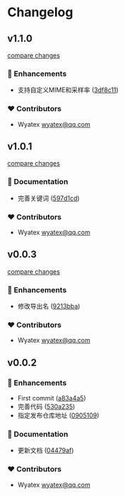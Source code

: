 # Changelog


## v1.1.0

[compare changes](https://github.com/wyatex/use-audio-record/compare/v1.0.1...v1.1.0)

### 🚀 Enhancements

- 支持自定义MIME和采样率 ([3df8c11](https://github.com/wyatex/use-audio-record/commit/3df8c11))

### ❤️ Contributors

- Wyatex <wyatex@qq.com>

## v1.0.1

[compare changes](https://github.com/wyatex/use-audio-record/compare/v0.0.3...v1.0.1)

### 📖 Documentation

- 完善关键词 ([597d1cd](https://github.com/wyatex/use-audio-record/commit/597d1cd))

### ❤️ Contributors

- Wyatex <wyatex@qq.com>

## v0.0.3

[compare changes](https://github.com/wyatex/use-audio-record/compare/v0.0.2...v0.0.3)

### 🚀 Enhancements

- 修改导出名 ([9213bba](https://github.com/wyatex/use-audio-record/commit/9213bba))

### ❤️ Contributors

- Wyatex <wyatex@qq.com>

## v0.0.2


### 🚀 Enhancements

- First commit ([a83a4a5](https://github.com/wyatex/use-audio-record/commit/a83a4a5))
- 完善代码 ([530a235](https://github.com/wyatex/use-audio-record/commit/530a235))
- 指定发布仓库地址 ([0905109](https://github.com/wyatex/use-audio-record/commit/0905109))

### 📖 Documentation

- 更新文档 ([04479af](https://github.com/wyatex/use-audio-record/commit/04479af))

### ❤️ Contributors

- Wyatex <wyatex@qq.com>

